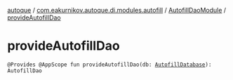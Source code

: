[autoque](../../index.md) / [com.eakurnikov.autoque.di.modules.autofill](../index.md) / [AutofillDaoModule](index.md) / [provideAutofillDao](./provide-autofill-dao.md)

# provideAutofillDao

`@Provides @AppScope fun provideAutofillDao(db: `[`AutofillDatabase`](../../com.eakurnikov.autoque.data/-autofill-database/index.md)`): AutofillDao`